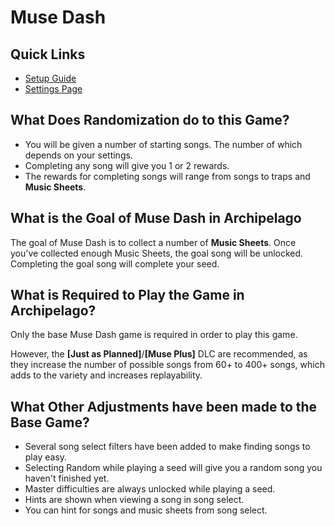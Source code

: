 # Muse Dash

## Quick Links
- [Setup Guide](../../../tutorial/Muse%20Dash/setup/en)
- [Settings Page](../player-settings)

## What Does Randomization do to this Game?
- You will be given a number of starting songs. The number of which depends on your settings.
- Completing any song will give you 1 or 2 rewards.
- The rewards for completing songs will range from songs to traps and **Music Sheets**.

## What is the Goal of Muse Dash in Archipelago

The goal of Muse Dash is to collect a number of **Music Sheets**. Once you've collected enough Music Sheets, the goal song will be unlocked. Completing the goal song will complete your seed.

## What is Required to Play the Game in Archipelago?

Only the base Muse Dash game is required in order to play this game.

However, the **[Just as Planned]**/**[Muse Plus]** DLC are recommended, as they increase the number of possible songs from 60+ to 400+ songs, which adds to the variety and increases replayability.

## What Other Adjustments have been made to the Base Game?
- Several song select filters have been added to make finding songs to play easy.
- Selecting Random while playing a seed will give you a random song you haven't finished yet.
- Master difficulties are always unlocked while playing a seed.
- Hints are shown when viewing a song in song select.
- You can hint for songs and music sheets from song select.